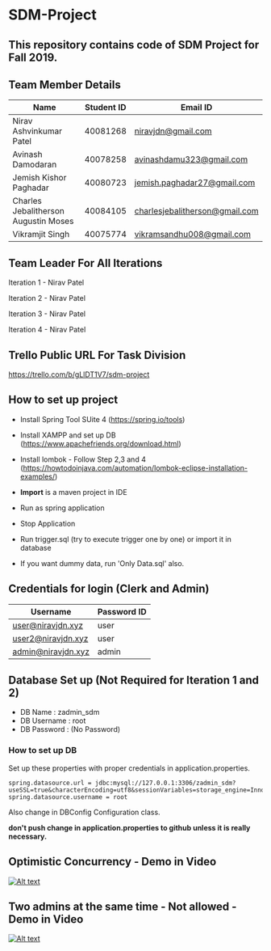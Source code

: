 # SDM-Project

## This repository contains code of SDM Project for Fall 2019.


## Team Member Details

| Name | Student ID | Email ID |
| --- | --- | --- |
| Nirav Ashvinkumar Patel | 40081268 | niravjdn@gmail.com |
| Avinash Damodaran | 40078258 | avinashdamu323@gmail.com |
| Jemish Kishor Paghadar | 40080723 | jemish.paghadar27@gmail.com |
| Charles Jebalitherson Augustin Moses | 40084105  | charlesjebalitherson@gmail.com |
| Vikramjit Singh | 40075774 | vikramsandhu008@gmail.com |

## Team Leader For All Iterations
 Iteration 1 - Nirav Patel
 
 Iteration 2 - Nirav Patel
 
 Iteration 3 - Nirav Patel
 
 Iteration 4 - Nirav Patel

 
 ## Trello Public URL For Task Division
 https://trello.com/b/gLlDT1V7/sdm-project

## How to set up project

- Install Spring Tool SUite 4 (https://spring.io/tools)
- Install XAMPP and set up DB (https://www.apachefriends.org/download.html)
- Install lombok - Follow Step 2,3 and 4 (https://howtodoinjava.com/automation/lombok-eclipse-installation-examples/)

- **Import** is a maven project in IDE
- Run as spring application
- Stop Application
- Run trigger.sql (try to execute trigger one by one) or import it in database
- If you want dummy data, run 'Only Data.sql' also.

 ## Credentials for login (Clerk and Admin)

 | Username | Password ID | 
 | --- | --- | 
 | user@niravjdn.xyz  | user |
 | user2@niravjdn.xyz  | user |
 |admin@niravjdn.xyz | admin|

 ## Database Set up (Not Required for Iteration 1 and 2)
 - DB Name : zadmin_sdm
 - DB Username : root
 - DB Password : (No Password)


 ### How to set up DB 

Set up these properties with proper credentials in application.properties.

 ```
spring.datasource.url = jdbc:mysql://127.0.0.1:3306/zadmin_sdm?useSSL=true&characterEncoding=utf8&sessionVariables=storage_engine=InnoDB
spring.datasource.username = root
```

Also change in DBConfig Configuration class.

**don't push change in application.properties to github unless it is really necessary.**

## Optimistic Concurrency - Demo in Video


[![Alt text](https://img.youtube.com/vi/pNt12cmOwUo/0.jpg)](https://www.youtube.com/watch?v=pNt12cmOwUo)


## Two admins at the same time - Not allowed - Demo in Video


[![Alt text](https://img.youtube.com/vi/ZivDkAue72Q/0.jpg)](https://www.youtube.com/watch?v=ZivDkAue72Q)
